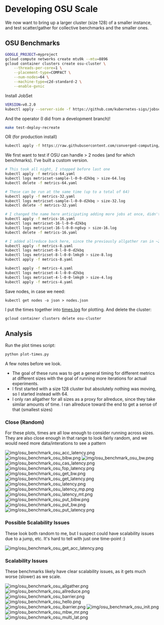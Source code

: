 # Developing OSU Scale

We now want to bring up a larger cluster (size 128) of a smaller instance, and test
scatter/gather for collective benchmarks and the smaller ones.

## OSU Benchmarks

```bash
GOOGLE_PROJECT=myproject
gcloud compute networks create mtu9k --mtu=8896 
gcloud container clusters create osu-cluster \
    --threads-per-core=1 \
    --placement-type=COMPACT \
    --num-nodes=64 \
    --machine-type=c2d-standard-2 \
    --enable-gvnic
```

Install JobSet

```bash
VERSION=v0.2.0
kubectl apply --server-side -f https://github.com/kubernetes-sigs/jobset/releases/download/$VERSION/manifests.yaml
```

And the operator (I did from a development branch)! 

```bash
make test-deploy-recreate
```

OR (for production install)

```bash
kubectl apply -f https://raw.githubusercontent.com/converged-computing/metrics-operator/main/examples/dist/metrics-operator.yaml
```

We first want to test if OSU can handle > 2 nodes (and for which benchmarks). I've built
a custom version.

```bash
# This took all night, I stopped before last one
kubectl apply -f metrics-64.yaml 
kubectl logs metricset-sample-l-0-0-d2kbq > size-64.log
kubectl delete -f metrics-64.yaml 

# These can be run at the same time (up to a total of 64)
kubectl apply -f metrics-32.yaml 
kubectl logs metricset-sample-l-0-0-d2kbq > size-32.log
kubectl delete -f metrics-32.yaml 

# I changed the name here anticipating adding more jobs at once, didn't work
kubectl apply -f metrics-16.yaml 
kubectl logs metricset-16-l-0-0-d2kbq
kubectl logs metricset-16-l-0-0-ng6vp > size-16.log
kubectl delete -f metrics-16.yaml 

# I added allreduce back here, since the previously allgather ran in ~23 minutes
kubectl apply -f metrics-8.yaml 
kubectl logs metricset-8-l-0-0-d2kbq
kubectl logs metricset-8-l-0-0-lmkg9 > size-8.log
kubectl apply -f metrics-8.yaml 

kubectl apply -f metrics-4.yaml 
kubectl logs metricset-4-l-0-0-d2kbq
kubectl logs metricset-4-l-0-0-lmkg9 > size-4.log
kubectl apply -f metrics-4.yaml 
```

Save nodes, in case we need:

```
kubectl get nodes -o json > nodes.json
```
I put the times together into [times.log](times.log) for plotting.
And delete the cluster:

```bash
gcloud container clusters delete osu-cluster
```

## Analysis

Run the plot times script:

```bash
python plot-times.py
```

A few notes before we look.

- The goal of these runs was to get a general timing for different metrics at different sizes with the goal of running more iterations for actual experiments.
- I first started with a size 128 cluster but absolutely nothing was moving, so I started instead with 64.
- I only ran allgather for all sizes as a proxy for allreduce, since they take similar amounts of time. I ran allreduce toward the end to get a sense of that (smallest sizes)

### Close (Random)

For these plots, times are all low enough to consider running across sizes. They are also close enough
in that range to look fairly random, and we would need more data/interations to see a pattern

![img/osu_benchmark_osu_acc_latency.png](img/osu_benchmark_osu_acc_latency.png)
![img/osu_benchmark_osu_bibw.png](img/osu_benchmark_osu_bibw.png)
![img/osu_benchmark_osu_bw.png](img/osu_benchmark_osu_bw.png)
![img/osu_benchmark_osu_cas_latency.png](img/osu_benchmark_osu_cas_latency.png)
![img/osu_benchmark_osu_fop_latency.png](img/osu_benchmark_osu_fop_latency.png)
![img/osu_benchmark_osu_get_bw.png](img/osu_benchmark_osu_get_bw.png)
![img/osu_benchmark_osu_get_latency.png](img/osu_benchmark_osu_get_latency.png)
![img/osu_benchmark_osu_latency.png](img/osu_benchmark_osu_latency.png)
![img/osu_benchmark_osu_latency_mp.png](img/osu_benchmark_osu_latency_mp.png)
![img/osu_benchmark_osu_latency_mt.png](img/osu_benchmark_osu_latency_mt.png)
![img/osu_benchmark_osu_put_bibw.png](img/osu_benchmark_osu_put_bibw.png)
![img/osu_benchmark_osu_put_bw.png](img/osu_benchmark_osu_put_bw.png)
![img/osu_benchmark_osu_put_latency.png](img/osu_benchmark_osu_put_latency.png)


### Possible Scalability Issues

These look both random to me, but I suspect could have scalability issues due to a jump, etc.
It's hard to tell with just one time-point :)

![img/osu_benchmark_osu_get_acc_latency.png](img/osu_benchmark_osu_get_acc_latency.png)

### Scalability Issues

These benchmarks likely have clear scalability issues, as it gets much worse (slower) as we scale.

![img/osu_benchmark_osu_allgather.png](img/osu_benchmark_osu_allgather.png)
![img/osu_benchmark_osu_allreduce.png](img/osu_benchmark_osu_allreduce.png)
![img/osu_benchmark_osu_barrier.png](img/osu_benchmark_osu_barrier.png)
![img/osu_benchmark_osu_hello.png](img/osu_benchmark_osu_hello.png)
![img/osu_benchmark_osu_ibarrier.png](img/osu_benchmark_osu_ibarrier.png)
![img/osu_benchmark_osu_init.png](img/osu_benchmark_osu_init.png)
![img/osu_benchmark_osu_mbw_mr.png](img/osu_benchmark_osu_mbw_mr.png)
![img/osu_benchmark_osu_multi_lat.png](img/osu_benchmark_osu_multi_lat.png)
